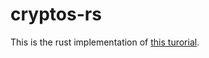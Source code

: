 # cryptos-rs

This is the rust implementation of [this turorial](https://karpathy.github.io/2021/06/21/blockchain/).
